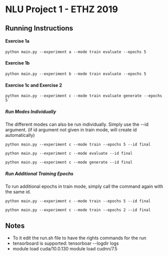 # NLU Project 1 - ETHZ 2019

## Running Instructions

#### Exercise 1a
```
python main.py --experiment a --mode train evaluate --epochs 5
```

#### Exercise 1b
```
python main.py --experiment b --mode train evaluate --epochs 5
```

#### Exercise 1c and Exercise 2
```
python main.py --experiment c --mode train evaluate generate --epochs 5
```

##### Run Modes Individually
The different modes can also be run individually. Simply use the --id argument. (if id argument not given in train mode, will create id automatically)

```
python main.py --experiment c --mode train --epochs 5 --id final

python main.py --experiment c --mode evaluate --id final

python main.py --experiment c --mode generate --id final
```

##### Run Additional Training Epochs
To run additional epochs in train mode, simply call the command again with the same id.
```
python main.py --experiment c --mode train --epochs 5 --id final

python main.py --experiment c --mode train --epochs 2 --id final
```


## Notes

- To it edit the run.sh file to have the rights commands for the run
- tensorboard is supported: tensorboar --logdir logs
- module load cuda/10.0.130 module load cudnn/7.5
